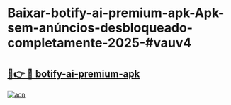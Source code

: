 # Baixar-botify-ai-premium-apk-Apk-sem-anúncios-desbloqueado-completamente-2025-#vauv4

# <h2><a href="https://ainizakaria.my?title=botify-ai-premium-apk&ref=24M">🔗👉 🔴 botify-ai-premium-apk</a></h2>

[![acn](https://github.com/user-attachments/assets/0f9c940e-d8b0-45ae-aac7-cd30a18b3e1c)](https://ainizakaria.my?title=botify-ai-premium-apk&ref=24M)

